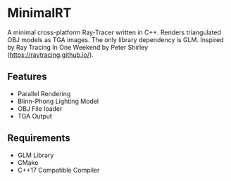 # MinimalRT

A minimal cross-platform Ray-Tracer written in C++. Renders triangulated OBJ models as TGA images. The only library dependency is GLM.
Inspired by Ray Tracing In One Weekend by Peter Shirley (https://raytracing.github.io/).

## Features
  - Parallel Rendering
  - Blinn-Phong Lighting Model
  - OBJ File loader
  - TGA Output

## Requirements
  - GLM Library
  - CMake
  - C++17 Compatible Compiler
